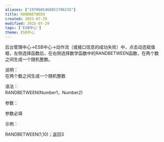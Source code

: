```yaml
---
aliases: ["1970685460851706235"]
title: RANDBETWEEN
created: 2025-07-29
modified: 2025-07-29
tags: ['ESB中心']
theme: ESB中心
---
```


后台管理中心->ESB中心->动作流（或接口信息的成功失败）中，点击动态赋值框，左侧选择函数后，在右侧选择数学函数中的RANDBETWEEN函数，在两个数之间生成一个随机整数。

说明：  
在两个数之间生成一个随机整数

语法：  
RANDBETWEEN(Number1，Number2)  

参数：

参数必填

示例：

RANDBETWEEN(1,10)；返回3